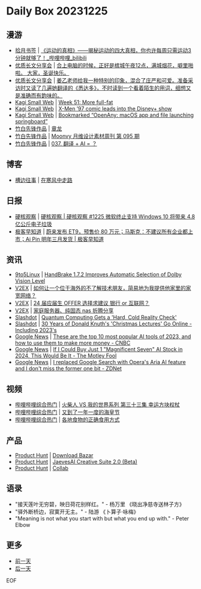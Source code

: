 # Daily Box 20231225

## 漫游
- [拾月书签](https://pocket.skyue.com/) | [《运动的真相》——揭秘运动的四大真相，你也许每周只需运动3分钟就够了！_哔哩哔哩_bilibili](https://www.bilibili.com/video/BV1Kj411p7EH/)
- [优质长文分享会](https://m.okjike.com/topics/56d2fabe7cb3331100467e2b) | [合上电脑的时候，正好是槟城午夜12点，满城烟花，噼里啪啦。 大家，圣诞快乐。](https://mp.weixin.qq.com/s/3Zz3XE59ziWfX1l0aNu0WA)
- [优质长文分享会](https://m.okjike.com/topics/56d2fabe7cb3331100467e2b) | [姜乙老师给我一种特别的印象，混合了庄严和可爱。准备采访时又读了几遍她翻译的《悉达多》，不时读到一个看着陌生的用词，细想又是准确而有韵味的。](https://mp.weixin.qq.com/s/v4zHYKrLko0dYmZGrkhgEg)
- [Kagi Small Web](https://kagi.com/smallweb) | [Week 51: More full-fat](https://matthewsheret.wordpress.com/2023/12/24/week-51-more-full-fat/)
- [Kagi Small Web](https://kagi.com/smallweb) | [X-Men ’97 comic leads into the Disney+ show](https://smashpages.net/2023/12/24/x-men-97-comic-leads-into-the-disney-show/)
- [Kagi Small Web](https://kagi.com/smallweb) | [Bookmarked “OpenAny: macOS app and file launching springboard”](https://decoding.io/2023/12/bookmarked-penany-macos-app-and-file-launching-springboard/)
- [竹白先锋作品](https://www.zhubai.wiki/) | [章龙](https://open.zhubai.wiki/a/l/t/z/pl/burnthenight/2350732394996326400)
- [竹白先锋作品](https://www.zhubai.wiki/) | [Moonvy 月维设计素材周刊 第 095 期](https://open.zhubai.wiki/a/l/t/z/pl/moonvy/2350700343672856576)
- [竹白先锋作品](https://www.zhubai.wiki/) | [037. 翻译 + AI = ？](https://open.zhubai.wiki/a/l/t/z/pl/rimson/2350619853460750336)

## 博客
- [槽边往事](https://www.hecaitou.com/) | [在寒风中走路](https://www.hecaitou.com/2023/12/walking-in-the-cold-wind.html)

## 日报
- [硬核观察](https://linux.cn/news/express/) | [硬核观察 | 硬核观察 #1225 微软终止支持 Windows 10 将带来 4.8 亿公斤电子垃圾](https://linux.cn/article-16502-1.html?utm_source=rss&utm_medium=rss)
- [极客早知道](https://www.geekpark.net/column/74) | [蔚来发布 ET9，预售价 80 万元；马斯克：不建议所有企业都上市；Ai Pin 明年三月发货 | 极客早知道](https://www.geekpark.net/news/329450)

## 资讯
- [9to5Linux](https://9to5linux.com/) | [HandBrake 1.7.2 Improves Automatic Selection of Dolby Vision Level](https://9to5linux.com/handbrake-1-7-2-improves-automatic-selection-of-dolby-vision-level)
- [V2EX](https://www.v2ex.com/) | [如何让一个位于海外的不了解技术朋友，简易地为我提供他家里的家宽网络？](https://www.v2ex.com/t/1003019)
- [V2EX](https://www.v2ex.com/) | [24 届应届生 OFFER 选择求建议 银行 or 互联网？](https://www.v2ex.com/t/1003010)
- [V2EX](https://www.v2ex.com/) | [家庭服务器、纯固态 nas 折腾分享](https://www.v2ex.com/t/1003004)
- [Slashdot](https://developers.slashdot.org/) | [Quantum Computing Gets a 'Hard, Cold Reality Check'](https://developers.slashdot.org/story/23/12/24/1747245/quantum-computing-gets-a-hard-cold-reality-check?utm_source=rss1.0mainlinkanon&utm_medium=feed)
- [Slashdot](https://developers.slashdot.org/) | [30 Years of Donald Knuth's 'Christmas Lectures' Go Online - Including 2023's](https://science.slashdot.org/story/23/12/23/0516244/30-years-of-donald-knuths-christmas-lectures-go-online---including-2023s?utm_source=rss1.0mainlinkanon&utm_medium=feed)
- [Google News](https://news.google.com/topics/CAAqJggKIiBDQkFTRWdvSUwyMHZNRGRqTVhZU0FtVnVHZ0pWVXlnQVAB/sections/CAQiQ0NCQVNMQW9JTDIwdk1EZGpNWFlTQW1WdUdnSlZVeUlOQ0FRYUNRb0hMMjB2TUcxcmVpb0pFZ2N2YlM4d2JXdDZLQUEqKggAKiYICiIgQ0JBU0Vnb0lMMjB2TURkak1YWVNBbVZ1R2dKVlV5Z0FQAVAB) | [These are the top 10 most popular AI tools of 2023, and how to use them to make more money - CNBC](https://news.google.com/rss/articles/CBMiZ2h0dHBzOi8vd3d3LmNuYmMuY29tLzIwMjMvMTIvMjQvdGhlLXRvcC0xMC1haS10b29scy1vZi0yMDIzLWFuZC1ob3ctdG8tdXNlLXRoZW0tdG8tbWFrZS1tb3JlLW1vbmV5Lmh0bWzSAWtodHRwczovL3d3dy5jbmJjLmNvbS9hbXAvMjAyMy8xMi8yNC90aGUtdG9wLTEwLWFpLXRvb2xzLW9mLTIwMjMtYW5kLWhvdy10by11c2UtdGhlbS10by1tYWtlLW1vcmUtbW9uZXkuaHRtbA?oc=5)
- [Google News](https://news.google.com/topics/CAAqJggKIiBDQkFTRWdvSUwyMHZNRGRqTVhZU0FtVnVHZ0pWVXlnQVAB/sections/CAQiQ0NCQVNMQW9JTDIwdk1EZGpNWFlTQW1WdUdnSlZVeUlOQ0FRYUNRb0hMMjB2TUcxcmVpb0pFZ2N2YlM4d2JXdDZLQUEqKggAKiYICiIgQ0JBU0Vnb0lMMjB2TURkak1YWVNBbVZ1R2dKVlV5Z0FQAVAB) | [If I Could Buy Just 1 "Magnificent Seven" AI Stock in 2024, This Would Be It - The Motley Fool](https://news.google.com/rss/articles/CBMiXWh0dHBzOi8vd3d3LmZvb2wuY29tL2ludmVzdGluZy8yMDIzLzEyLzI0L2lmLWktY291bGQtYnV5LWp1c3QtMS1tYWduaWZpY2VudC1zZXZlbi1zdG9jay1pbi0yL9IBAA?oc=5)
- [Google News](https://news.google.com/topics/CAAqJggKIiBDQkFTRWdvSUwyMHZNRGRqTVhZU0FtVnVHZ0pWVXlnQVAB/sections/CAQiQ0NCQVNMQW9JTDIwdk1EZGpNWFlTQW1WdUdnSlZVeUlOQ0FRYUNRb0hMMjB2TUcxcmVpb0pFZ2N2YlM4d2JXdDZLQUEqKggAKiYICiIgQ0JBU0Vnb0lMMjB2TURkak1YWVNBbVZ1R2dKVlV5Z0FQAVAB) | [I replaced Google Search with Opera's Aria AI feature and I don't miss the former one bit - ZDNet](https://news.google.com/rss/articles/CBMiiAFodHRwczovL3d3dy56ZG5ldC5jb20vaG9tZS1hbmQtb2ZmaWNlL3dvcmstbGlmZS9pLXJlcGxhY2VkLWdvb2dsZS1zZWFyY2gtd2l0aC1vcGVyYXMtYXJpYS1haS1mZWF0dXJlLWFuZC1pLWRvbnQtbWlzcy10aGUtZm9ybWVyLW9uZS1iaXQv0gGTAWh0dHBzOi8vd3d3LnpkbmV0LmNvbS9nb29nbGUtYW1wL2hvbWUtYW5kLW9mZmljZS93b3JrLWxpZmUvaS1yZXBsYWNlZC1nb29nbGUtc2VhcmNoLXdpdGgtb3BlcmFzLWFyaWEtYWktZmVhdHVyZS1hbmQtaS1kb250LW1pc3MtdGhlLWZvcm1lci1vbmUtYml0Lw?oc=5)

## 视频
- [哔哩哔哩综合热门](https://www.bilibili.com/v/popular/all/) | [火柴人 VS 我的世界系列 第三十三集 幸运方块权杖](https://b23.tv/BV1FQ4y1g7eL)
- [哔哩哔哩综合热门](https://www.bilibili.com/v/popular/all/) | [又到了一年一度的海皇节](https://b23.tv/BV1Tu4y1T7te)
- [哔哩哔哩综合热门](https://www.bilibili.com/v/popular/all/) | [各地食物的正确食用方式](https://b23.tv/BV1np4y1Z7wR)

## 产品
- [Product Hunt](https://www.producthunt.com) | [Download Bazar](https://www.producthunt.com/posts/download-bazar)
- [Product Hunt](https://www.producthunt.com) | [JaevesAI Creative Suite 2.0 (Beta)](https://www.producthunt.com/posts/jaevesai-creative-suite-2-0-beta)
- [Product Hunt](https://www.producthunt.com) | [Collab](https://www.producthunt.com/posts/collab-3)

## 语录
- "接天莲叶无穷碧，映日荷花别样红。" - 杨万里 《晓出净慈寺送林子方》
- "驿外断桥边，寂寞开无主。" - 陆游 《卜算子·咏梅》
- "Meaning is not what you start with but what you end up with." - Peter Elbow

## 更多
- [前一天](daily-box-20231224.md)
- [后一天](daily-box-20231226.md)

EOF